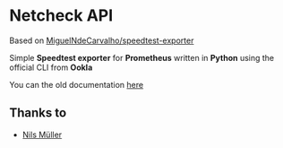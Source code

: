 # Netcheck API

Based on [MiguelNdeCarvalho/speedtest-exporter](https://github.com/MiguelNdeCarvalho/speedtest-exporter)

Simple **Speedtest exporter** for **Prometheus** written in **Python** using the
official CLI from **Ookla**

You can the old documentation [here](https://docs.miguelndecarvalho.pt/projects/speedtest-exporter/)

## Thanks to

- [Nils Müller](https://github.com/tyriis)
